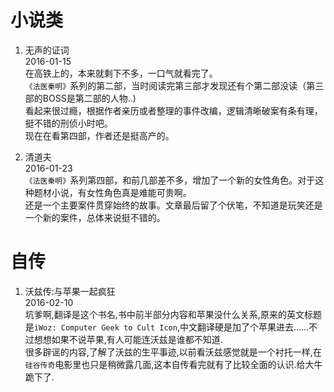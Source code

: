 # 小说类
  
1. 无声的证词  
2016-01-15  
在高铁上的，本来就剩下不多，一口气就看完了。  
`《法医秦明》`系列的第二部，当时阅读完第三部才发现还有个第二部没读（第三部的BOSS是第二部的人物..)  
看起来很过瘾，根据作者亲历或者整理的事件改编，逻辑清晰破案有条有理，挺不错的刑侦小时吧。  
现在在看第四部，作者还是挺高产的。

2. 清道夫  
2016-01-23  
`《法医秦明》`系列第四部，和前几部差不多，增加了一个新的女性角色。对于这种题材小说，有女性角色真是难能可贵啊。  
还是一个主要案件贯穿始终的故事。文章最后留了个伏笔，不知道是玩笑还是一个新的案件，总体来说挺不错的。

# 自传

1. 沃兹传:与苹果一起疯狂  
2016-02-10  
坑爹啊,翻译是这个书名,书中前半部分内容和苹果没什么关系,原来的英文标题是`iWoz: Computer Geek to Cult Icon`,中文翻译硬是加了个苹果进去......不过想想如果不说苹果,有人可能连沃兹是谁都不知道.  
很多辟谣的内容,了解了沃兹的生平事迹,以前看沃兹感觉就是一个衬托一样,在`硅谷传奇`电影里也只是稍微露几面,这本自传看完就有了比较全面的认识.给大牛跪下了.

